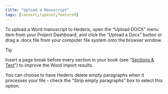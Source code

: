 ```yaml
---
title: "Upload a Manuscript"
tags: [convert,typeset,featured]
---
```

 
<html><body><section data-type="chapter" class="hsecchapter" data-hederis-type="hsecchapter" id="upload-a-manuscript" data-pi-attrs="id: upload-a-manuscript; data-tags: convert,typeset,featured;" role="doc-chapter" data-tags="convert,typeset,featured" data-author-name=" " data-book-title=" " title="Upload a Manuscript"><p class="hblkp" data-hederis-type="hblkp" id="poY0I4RrR">To upload a Word manuscript to Hederis, open the &#8220;Upload DOCX&#8221; menu item from your Project Dashboard, and click the &#8220;Upload a Docx&#8221; button or drag a .docx file from your computer file system onto the browser window.</p><aside class="hwprbox box" data-hederis-type="hwprbox" id="pFszoduCI" data-type="sidebar"><p class="hblktype" data-hederis-type="hblktype" id="pYp4iQkvu">Tip</p><p class="hblkp" data-hederis-type="hblkp" id="pRMHHGyMX">Insert a page break before every section in your book (see &#8220;<a href="{% link _docs/typeset-text-design.md %}" data-hederis-type="hspana" id="pqOFlDd3t"><span class="Hyperlink" data-hederis-type="hspnspan" id="pvxrM4kau">Sections &amp; Text</span></a>&#8221;) to improve the Word import results.</p></aside><p class="hblkp" data-hederis-type="hblkp" id="pcGpk4vSL">You can choose to have Hederis delete empty paragraphs when it processes your file - check the &#8220;Strip empty paragraphs&#8221; box to select this option.</p></section></body></html>
